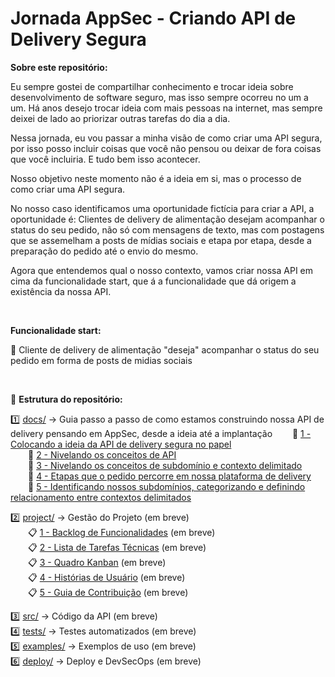 # Jornada AppSec - Criando API de Delivery Segura

**Sobre este repositório:**

Eu  sempre  gostei  de  compartilhar  conhecimento  e  trocar  ideia  sobre  desenvolvimento  de  software  seguro,  mas  isso  sempre  ocorreu  no  um  a  um. Há  anos  desejo trocar  ideia  com  mais  pessoas  na  internet,  mas  sempre  deixei de lado ao priorizar outras tarefas do dia a dia.

Nessa  jornada,  eu  vou  passar  a  minha  visão  de  como  criar  uma  API  segura, por  isso  posso  incluir  coisas  que  você  não  pensou  ou  deixar  de  fora  coisas  que você incluiria. E tudo bem isso acontecer.

Nosso  objetivo  neste  momento  não  é  a  ideia  em  si,  mas  o  processo  de  como criar  uma  API  segura.  

No  nosso  caso  identificamos uma  oportunidade  fictícia para criar a API, a oportunidade é:  Clientes  de  delivery de  alimentação  desejam  acompanhar  o  status  do  seu  pedido,  não  só  com mensagens  de  texto,  mas  com  postagens  que  se  assemelham  a  posts  de mídias  sociais  e  etapa  por  etapa,  desde  a  preparação  do  pedido  até  o envio do mesmo. 

Agora que entendemos qual o nosso contexto, vamos criar nossa API em cima da funcionalidade start, que á a funcionalidade que dá origem a existência da nossa API.

<br>

**Funcionalidade start:**

🎯 Cliente  de  delivery  de  alimentação  "deseja"  acompanhar  o  status  do seu pedido em forma de posts de midias sociais 

<br>

📂 **Estrutura do repositório:**

1️⃣ [docs/](./docs) → Guia passo a passo de como estamos construindo nossa API de delivery pensando em AppSec, desde a ideia até a implantação
  📄 [1 - Colocando a ideia da API de delivery segura no papel](./docs/1-Colocando-a-ideia-da-API-de-delivery-segura-no-papel.pdf)  
  📄 [2 - Nivelando os conceitos de API](./docs/2-Nivelando-os-conceitos-de-API.pdf)  
  📄 [3 - Nivelando os conceitos de subdomínio e contexto delimitado](./docs/3-Nivelando-os-conceitos-de-subdomínio-e-contexto-delimitado.pdf)  
  📄 [4 - Etapas que o pedido percorre em nossa plataforma de delivery](./docs/4-Etapas-que-o-pedido-percorre-em-nossa-plataforma-de-delivery.pdf)  
  📄 [5 - Identificando nossos subdomínios, categorizando e definindo relacionamento entre contextos delimitados](./docs/5-Identificando-nossos-subdomínios-categorizando-e-definindo-relacionamento-entre-contextos-delimitados.pdf)  

2️⃣ [project/](./project) → Gestão do Projeto (em breve)  
  📋 [1 - Backlog de Funcionalidades](./project/backlog.md) (em breve)  
  📋 [2 - Lista de Tarefas Técnicas](./project/tarefas.md) (em breve)  
  📋 [3 - Quadro Kanban](./project/kanban.md) (em breve)  
  📋 [4 - Histórias de Usuário](./project/historias-de-usuario.md) (em breve)  
  📋 [5 - Guia de Contribuição](./project/contribuicao.md) (em breve)  

3️⃣ [src/](./src) → Código da API (em breve)  
4️⃣ [tests/](./tests) → Testes automatizados (em breve)  
5️⃣ [examples/](./examples) → Exemplos de uso (em breve)  
6️⃣ [deploy/](./deploy) → Deploy e DevSecOps (em breve)  
